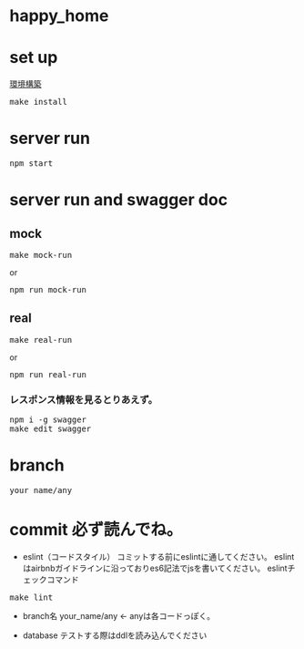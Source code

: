 # happy_home

# set up
[環境構築](https://github.com/KokiKono/happy_home.wiki.git)



<pre>
make install
</pre>

# server run
<pre>
npm start
</pre>

# server run and swagger doc
## mock
<pre>
make mock-run
</pre>
or
<pre>
npm run mock-run
</pre>
## real
<pre>
make real-run
</pre>
or
<pre>
npm run real-run
</pre>
### レスポンス情報を見るとりあえず。
<pre>
npm i -g swagger
make edit swagger
</pre>

# branch
<pre>
your_name/any
</pre>

# commit 必ず読んでね。
- eslint（コードスタイル）
    コミットする前にeslintに通してください。
    eslintはairbnbガイドラインに沿っておりes6記法でjsを書いてください。
    eslintチェックコマンド
<pre>
make lint
</pre>

- branch名
    your_name/any <- anyは各コードっぽく。

- database
    テストする際はddlを読み込んでください

    
    
